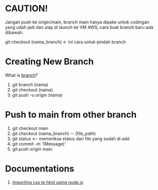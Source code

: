 # CAUTION!
Jangan push ke origin/main, branch main hanya dipake untuk codingan yang udah jadi dan siap di launch ke VM AWS, cara buat branch baru ada dibawah.

git checkout (nama_branch) <- ini cara untuk pindah branch

# Creating New Branch

What is [branch](https://docs.github.com/en/pull-requests/collaborating-with-pull-requests/proposing-changes-to-your-work-with-pull-requests/about-branches)?

1. git branch (nama)
2. git checkout (nama)
3. git push -u origin (nama)

# Push to main from other branch

1. git checkout main
2. git checkout (nama_branch) -- (file_path)
3. git status <-- memeriksa status dari file yang sudah di add
4. git commit -m '(Message)'
5. git push origin main

# Documentations
1. [Importing css to html using node.js](https://stackoverflow.com/questions/50441000/include-css-and-js-files-in-node-js)